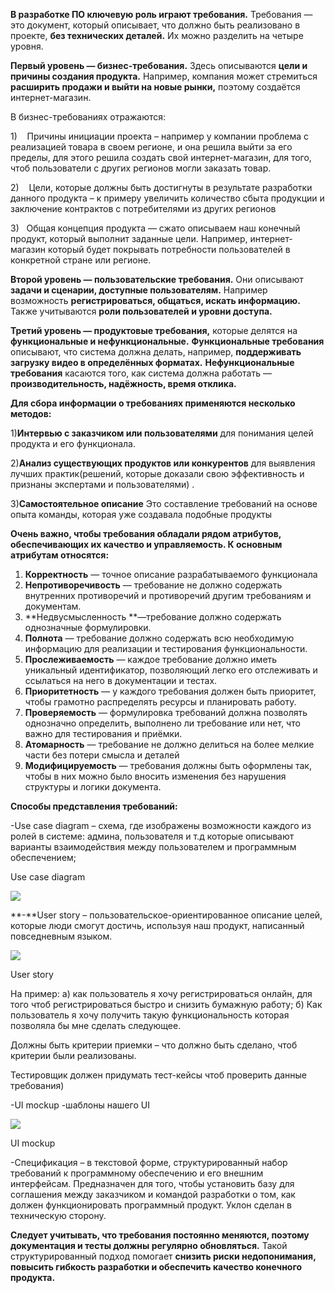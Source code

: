 **В разработке ПО ключевую роль играют требования.** Требования — это документ, который описывает, что должно быть реализовано в проекте, **без технических деталей.** Их можно разделить на четыре уровня.

**Первый уровень — бизнес-требования.** Здесь описываются **цели и причины создания продукта.** Например, компания может стремиться **расширить продажи и выйти на новые рынки,** поэтому создаётся интернет-магазин. 

В бизнес-требованиях отражаются:

1)    Причины инициации проекта – например у компании проблема с реализацией товара в своем регионе, и она решила выйти за его пределы, для этого решила создать свой интернет-магазин, для того, чтоб пользователи с других регионов могли заказать товар.

2)    Цели, которые должны быть достигнуты в результате разработки данного продукта – к примеру увеличить количество сбыта продукции и заключение контрактов с потребителями из других регионов

3)   Общая концепция продукта — сжато описываем наш конечный продукт, который выполнит заданные цели. Например, интернет-магазин который будет покрывать потребности пользователей в конкретной стране или регионе.

**Второй уровень — пользовательские требования.** Они описывают **задачи и сценарии, доступные пользователям.** Например возможность **регистрироваться, общаться, искать информацию.** Также учитываются **роли пользователей и уровни доступа.**

**Третий уровень — продуктовые требования,** которые делятся на **функциональные и нефункциональные.** **Функциональные требования** описывают, что система должна делать, например, **поддерживать загрузку видео в определённых форматах.** **Нефункциональные требования** касаются того, как система должна работать — **производительность, надёжность, время отклика.**

**Для сбора информации о требованиях применяются несколько методов:**

1)**Интервью с заказчиком или пользователями** для понимания целей продукта и его функционала.

2)**Анализ существующих продуктов или конкурентов** для выявления лучших практик(решений, которые доказали свою эффективность и признаны экспертами и пользователями) .

3)**Самостоятельное описание**
Это составление требований на основе опыта команды, которая уже создавала подобные продукты

**Очень важно, чтобы требования обладали рядом атрибутов, обеспечивающих их качество и управляемость. К основным атрибутам относятся:**

1. **Корректность** — точное описание разрабатываемого функционала
2. **Непротиворечивость** — требование не должно содержать внутренних противоречий и противоречий другим требованиям и документам.
3. **Недвусмысленность **—требование должно содержать однозначные формулировки.
4. **Полнота** — требование должно содержать всю необходимую информацию для реализации и тестирования функциональности.
5. **Прослеживаемость** — каждое требование должно иметь уникальный идентификатор, позволяющий легко его отслеживать и ссылаться на него в документации и тестах.
6. **Приоритетность** — у каждого требования должен быть приоритет, чтобы грамотно распределять ресурсы и планировать работу.
7. **Проверяемость** — формулировка требований должна позволять однозначно определить, выполнено ли требование или нет, что важно для тестирования и приёмки.
8. **Атомарность** — требование не должно делиться на более мелкие части без потери смысла и деталей
9. **Модифицируемость** — требования должны быть оформлены так, чтобы в них можно было вносить изменения без нарушения структуры и логики документа.

**Способы представления требований:**

-Use case diagram – схема, где изображены возможности каждого из ролей в системе: админа, пользователя и т.д которые описывают варианты взаимодействия между пользователем и программным обеспечением;

Use case diagram

![](https://ucarecdn.com/3d863872-b1af-4ada-947a-77f9b9716f92/)

**-**User story – пользовательское-ориентированное описание целей, которые люди смогут достичь, используя наш продукт, написанный повседневным языком.

![](https://ucarecdn.com/62529896-77ad-423d-9fba-69baae1043a6/)

User story

На пример: а) как пользователь я хочу регистрироваться онлайн, для того чтоб регистрироваться быстро и снизить бумажную работу; б) Как пользователь я хочу получить такую функциональность которая позволяла бы мне сделать следующее.

Должны быть критерии приемки – что должно быть сделано, чтоб критерии были реализованы.

Тестировщик должен придумать тест-кейсы чтоб проверить данные требования)

-UI mockup -шаблоны нашего UI

![](https://ucarecdn.com/09f55190-7029-444c-b8df-7e0159c682f0/)

UI mockup

-Спецификация – в текстовой форме, структурированный набор требований к программному обеспечению и его внешним интерфейсам. Предназначен для того, чтобы установить базу для соглашения между заказчиком и командой разработки о том, как должен функционировать программный продукт. Уклон сделан в техническую сторону.

**Следует учитывать, что требования постоянно меняются, поэтому документация и тесты должны регулярно обновляться.** Такой структурированный подход помогает **снизить риски недопонимания, повысить гибкость разработки и обеспечить качество конечного продукта.**

